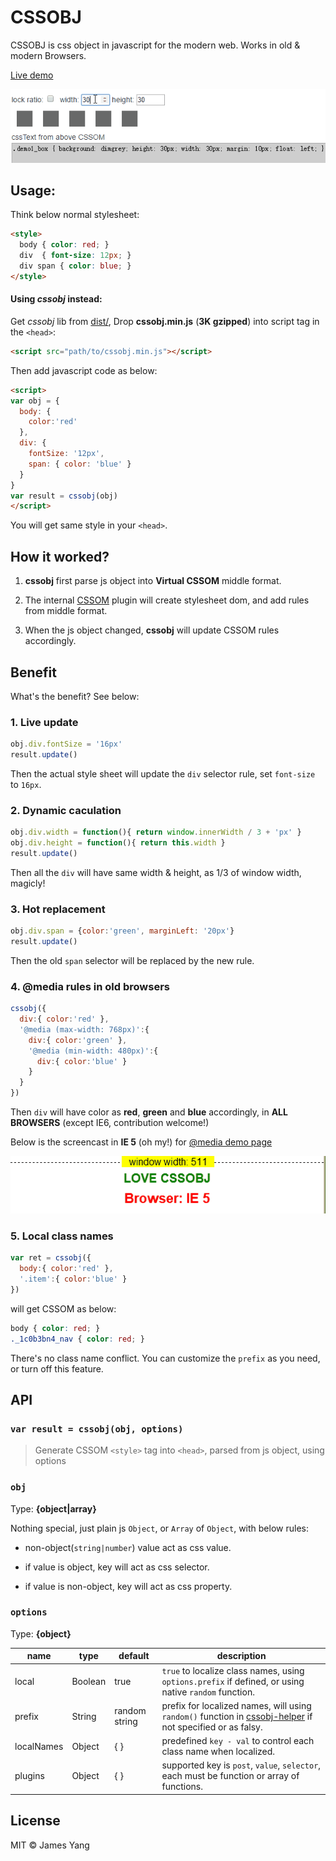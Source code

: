 # CSSOBJ

CSSOBJ is css object in javascript for the modern web. Works in old & modern Browsers.

[Live demo](https://cssobj.github.io/cssobj-demo/)

![CSSOBJ Screenshot](demo-box.gif)

## Usage:

Think below normal stylesheet:

```html
<style>
  body { color: red; }
  div  { font-size: 12px; }
  div span { color: blue; }
</style>
```

#### Using *cssobj* instead:

Get *cssobj* lib from [dist/](https://github.com/cssobj/cssobj/tree/master/dist), Drop **cssobj.min.js** (**3K gzipped**) into script tag in the `<head>`:

```html
<script src="path/to/cssobj.min.js"></script>
```

Then add javascript code as below:

```html
<script>
var obj = {
  body: {
    color:'red'
  },
  div: {
    fontSize: '12px',
    span: { color: 'blue' }
  }
}
var result = cssobj(obj)
</script>
```

You will get same style in your `<head>`.

## How it worked?

1. **cssobj** first parse js object into **Virtual CSSOM** middle format.

2. The internal [CSSOM](https://github.com/cssobj/cssobj-plugin-post-cssom) plugin will create stylesheet dom, and add rules from middle format.

3. When the js object changed, **cssobj** will update CSSOM rules accordingly.

## Benefit

What's the benefit? See below:

### 1. Live update

```js
obj.div.fontSize = '16px'
result.update()
```

Then the actual style sheet will update the `div` selector rule, set `font-size` to `16px`.

### 2. Dynamic caculation

```js
obj.div.width = function(){ return window.innerWidth / 3 + 'px' }
obj.div.height = function(){ return this.width }
result.update()
```

Then all the `div` will have same width & height, as 1/3 of window width, magicly!

### 3. Hot replacement

```js
obj.div.span = {color:'green', marginLeft: '20px'}
result.update()
```

Then the old `span` selector will be replaced by the new rule.

### 4. @media rules in old browsers

```js
cssobj({
  div:{ color:'red' },
  '@media (max-width: 768px)':{
    div:{ color:'green' },
    '@media (min-width: 480px)':{
      div:{ color:'blue' }
    }
  }
})
```

Then `div` will have color as **red**, **green** and **blue** accordingly, in **ALL BROWSERS** (except IE6, contribution welcome!)

Below is the screencast in **IE 5** (oh my!) for [@media demo page](https://cssobj.github.io/cssobj-demo/play/)

![CSSOBJ @media support](demo-media.gif)

### 5. Local class names

```js
var ret = cssobj({
  body:{ color:'red' },
  '.item':{ color:'blue' }
})
```

will get CSSOM as below:

```css
body { color: red; }
._1c0b3bn4_nav { color: red; }
```

There's no class name conflict. You can customize the `prefix` as you need, or turn off this feature.


## API

### `var result = cssobj(obj, options)`

> Generate CSSOM `<style>` tag into `<head>`, parsed from js object, using options

### `obj`

Type: **{object|array}**

Nothing special, just plain js `Object`, or `Array` of `Object`, with below rules:

* non-object(`string|number`) value act as css value.

* if value is object, key will act as css selector.

* if value is non-object, key will act as css property.

### `options`

Type: **{object}**

name | type | default | description
-----|-----|-----------|---------------
local | Boolean | true | `true` to localize class names, using `options.prefix` if defined, or using native `random` function.
prefix | String | random string | prefix for localized names, will using `random()` function in [cssobj-helper](https://github.com/cssobj/cssobj-helper) if not specified or as falsy.
localNames | Object | { } | predefined `key - val` to control each class name when localized.
plugins | Object | { } | supported key is `post`, `value`, `selector`, each must be function or array of functions.

## License

MIT © James Yang
